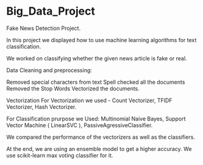 # Big_Data_Project

Fake News Detection Project.

In this project we displayed how to use machine learning algorithms for text classification. 

We worked on classifying whether the given news article is fake or real. 

Data Cleaning and preprocessing: 

Removed special characters from text
Spell checked all the documents
Removed the Stop Words
Vectorized the documents.

Vectorization
For Vectorization we used - Count Vectorizer, TFIDF Vectorizer, Hash Vectorizer.

For Classification prurpose we Used: Multinomial Naive Bayes, Support Vector Machine ( LinearSVC ), PassiveAgressiveClassifier.

We compared the performance of the vectorizers as well as the classifiers. 

At the end, we are using an ensemble model to get a higher accuracy. We use scikit-learn max voting classifier for it.
